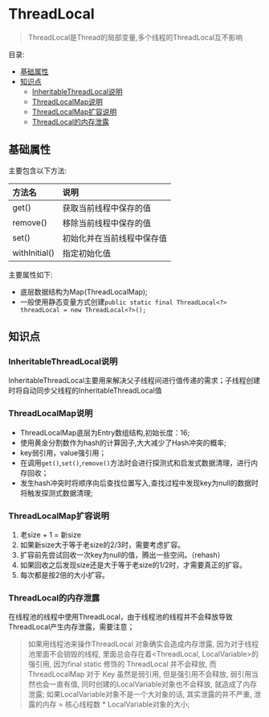 # ThreadLocal <!-- omit in toc -->

> ThreadLocal是Thread的局部变量,多个线程的ThreadLocal互不影响

目录:

- [基础属性](#基础属性)
- [知识点](#知识点)
  - [InheritableThreadLocal说明](#inheritablethreadlocal说明)
  - [ThreadLocalMap说明](#threadlocalmap说明)
  - [ThreadLocalMap扩容说明](#threadlocalmap扩容说明)
  - [ThreadLocal的内存泄露](#threadlocal的内存泄露)

## 基础属性

主要包含以下方法:

| 方法名        | 说明                       |
| :------------ | :------------------------- |
| get()         | 获取当前线程中保存的值     |
| remove()      | 移除当前线程中保存的值     |
| set()         | 初始化并在当前线程中保存值 |
| withInitial() | 指定初始化值               |

主要属性如下:

- 底层数据结构为Map(ThreadLocalMap);
- 一般使用静态变量方式创建`public static final ThreadLocal<?> threadLocal = new ThreadLocal<?>();`

## 知识点

### InheritableThreadLocal说明

InheritableThreadLocal主要用来解决父子线程间进行值传递的需求；子线程创建时将自动同步父线程的InheritableThreadLocal值

### ThreadLocalMap说明

- ThreadLocalMap底层为Entry数组结构,初始长度：16;
- 使用黄金分割数作为hash的计算因子,大大减少了Hash冲突的概率;
- key弱引用，value强引用；
- 在调用`get()`,`set()`,`remove()`方法时会进行探测式和启发式数据清理，进行内存回收；
- 发生hash冲突时将顺序向后查找位置写入,查找过程中发现key为null的数据时将触发探测式数据清理;

### ThreadLocalMap扩容说明

1. 老size + 1 = 新size
2. 如果新size大于等于老size的2/3时，需要考虑扩容。
3. 扩容前先尝试回收一次key为null的值，腾出一些空间。（rehash）
4. 如果回收之后发现size还是大于等于老size的1/2时，才需要真正的扩容。
5. 每次都是按2倍的大小扩容。

### ThreadLocal的内存泄露

在线程池的线程中使用ThreadLocal，由于线程池的线程并不会释放导致ThreadLocal产生内存泄露，需要注意；

> 如果用线程池来操作ThreadLocal 对象确实会造成内存泄露, 因为对于线程池里面不会销毁的线程, 里面总会存在着<ThreadLocal, LocalVariable>的强引用, 因为final static 修饰的 ThreadLocal 并不会释放, 而ThreadLocalMap 对于 Key 虽然是弱引用, 但是强引用不会释放, 弱引用当然也会一直有值, 同时创建的LocalVariable对象也不会释放, 就造成了内存泄露; 如果LocalVariable对象不是一个大对象的话, 其实泄露的并不严重, 泄露的内存 = 核心线程数 * LocalVariable对象的大小;